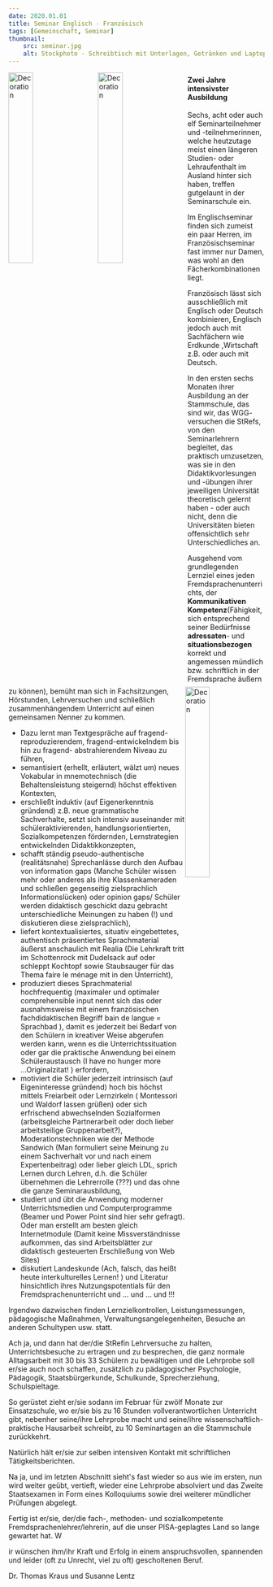 ```yaml
---
date: 2020.01.01
title: Seminar Englisch - Französisch
tags: [Gemeinschaft, Seminar]
thumbnail: 
    src: seminar.jpg
    alt: Stockphoto - Schreibtisch mit Unterlagen, Getränken und Laptop
---
```



<img src="/images/gb.gif" alt="Decoration" style = "float:left; width:31%; margin-right:20px"/>
<img src="/images/us.gif" alt="Decoration" style = "float:left; width:31%; margin-right:20px" />
<img src="/images/fr.gif" alt="Decoration" style = "float:right; width:31%;"/>


#### Zwei Jahre intensivster Ausbildung

Sechs, acht oder auch elf Seminarteilnehmer und -teilnehmerinnen, welche heutzutage meist einen längeren Studien- oder Lehraufenthalt im Ausland hinter sich haben, treffen gutgelaunt in der Seminarschule ein. 

Im Englischseminar finden sich zumeist ein paar Herren, im Französischseminar fast immer nur Damen, was wohl an den Fächerkombinationen liegt. 

Französisch lässt sich ausschließlich mit Englisch oder Deutsch
kombinieren, Englisch jedoch auch mit Sachfächern wie Erdkunde ,Wirtschaft z.B. oder auch mit Deutsch.

In den ersten sechs Monaten ihrer Ausbildung an der Stammschule, das sind wir, das WGG- versuchen die StRefs, von den Seminarlehrern begleitet, das praktisch umzusetzen, was sie in den
Didaktikvorlesungen und -übungen ihrer jeweiligen Universität theoretisch gelernt haben - oder auch nicht, denn die Universitäten bieten offensichtlich sehr Unterschiedliches an. 

Ausgehend vom grundlegenden Lernziel
eines jeden Fremdsprachenunterrichts, der <b>Kommunikativen Kompetenz</b>(Fähigkeit, sich entsprechend seiner Bedürfnisse <b>adressaten</b>- und <b>situationsbezogen</b> korrekt und angemessen mündlich bzw. schriftlich in der Fremdsprache äußern zu können), bemüht man sich in Fachsitzungen, Hörstunden, Lehrversuchen und schließlich zusammenhängendem Unterricht auf einen gemeinsamen Nenner zu kommen.


<ul>
<li>
  Dazu lernt man Textgespräche auf fragend-reproduzierendem,
  fragend-entwickelndem bis hin zu fragend- abstrahierendem Niveau zu führen, 
</li>
<li>
  semantisiert (erhellt, erläutert, wälzt um) neues Vokabular in
  mnemotechnisch (die Behaltensleistung steigernd) höchst effektiven
  Kontexten, 
</li>
<li>
  erschließt induktiv (auf Eigenerkenntnis gründend) z.B. neue grammatische
  Sachverhalte, setzt sich intensiv auseinander mit schüleraktivierenden,
  handlungsorientierten, Sozialkompetenzen fördernden, Lernstrategien
  entwickelnden Didaktikkonzepten, 
</li>
<li>
  schafft ständig pseudo-authentische (realitätsnahe)  Sprechanlässe
  durch den Aufbau von information gaps  (Manche Schüler wissen mehr oder
  anderes als ihre  Klassenkameraden und schließen gegenseitig zielsprachlich
  Informationslücken) oder opinion gaps/ Schüler werden didaktisch
  geschickt dazu gebracht unterschiedliche Meinungen zu haben (!) und
  diskutieren diese zielsprachlich), 
</li>
<li>
  liefert kontextualisiertes, situativ eingebettetes, authentisch
  präsentiertes Sprachmaterial äußerst anschaulich mit Realia (Die
  Lehrkraft tritt im Schottenrock mit Dudelsack auf oder schleppt Kochtopf sowie
  Staubsauger für das Thema faire le ménage mit in den Unterricht), 
</li>
<li>
  produziert dieses Sprachmaterial hochfrequentig (maximaler und optimaler
  comprehensible input nennt sich das oder ausnahmsweise mit einem
  französischen fachdidaktischen Begriff bain de langue = Sprachbad ), damit
  es jederzeit bei Bedarf von den Schülern in kreativer Weise abgerufen werden
  kann, wenn es die Unterrichtssituation oder gar die praktische Anwendung bei
  einem Schüleraustausch (I have no hunger more ...Originalzitat! ) erfordern, 
</li>
<li>
  motiviert die Schüler jederzeit intrinsisch (auf Eigeninteresse gründend)
  hoch bis höchst mittels Freiarbeit oder Lernzirkeln ( Montessori und Waldorf
  lassen grüßen) oder sich erfrischend abwechselnden Sozialformen
  (arbeitsgleiche Partnerarbeit oder doch lieber arbeitsteilige Gruppenarbeit?),
  Moderationstechniken wie der Methode Sandwich (Man formuliert seine Meinung zu
  einem Sachverhalt vor und nach einem Expertenbeitrag) oder lieber gleich LDL,
  sprich Lernen durch Lehren, d.h. die Schüler übernehmen die Lehrerrolle
  (???) und das ohne die ganze Seminarausbildung, 
</li>
<li>
  studiert und übt die Anwendung moderner Unterrichtsmedien  und
  Computerprogramme  (Beamer und Power Point sind hier sehr gefragt). Oder man
  erstellt am besten gleich Internetmodule (Damit keine Missverständnisse
  aufkommen, das sind Arbeitsblätter zur didaktisch gesteuerten
  Erschließung von Web Sites)  
</li>
<li>
  diskutiert Landeskunde (Ach, falsch, das heißt heute interkulturelles
  Lernen! ) und Literatur hinsichtlich ihres Nutzungspotentials für den
  Fremdsprachenunterricht und ... und ... und !!! 
</li>
</ul>


<p>
Irgendwo dazwischen finden Lernzielkontrollen, Leistungsmessungen,
pädagogische Maßnahmen, Verwaltungsangelegenheiten, Besuche an
anderen Schultypen usw. statt. 

Ach ja, und dann hat der/die StRefin Lehrversuche zu halten, Unterrichtsbesuche zu ertragen und zu
besprechen, die ganz normale Alltagsarbeit mit 30 bis 33 Schülern zu
bewältigen und die Lehrprobe soll er/sie auch noch schaffen,
zusätzlich zu pädagogischer Psychologie, Pädagogik,
Staatsbürgerkunde, Schulkunde, Sprecherziehung, Schulspieltage. 

So
gerüstet zieht er/sie sodann im Februar für zwölf Monate zur
Einsatzschule, wo er/sie bis zu 16 Stunden vollverantwortlichen
Unterricht gibt, nebenher seine/ihre Lehrprobe macht und seine/ihre
wissenschaftlich-praktische Hausarbeit schreibt, zu 10 Seminartagen
an die Stammschule zurückkehrt. 

Natürlich hält er/sie zur selben
intensiven Kontakt mit schriftlichen Tätigkeitsberichten. 

Na ja, und
im letzten Abschnitt sieht's fast wieder so aus wie im ersten, nun
wird weiter geübt, vertieft, wieder eine Lehrprobe absolviert und
das Zweite Staatsexamen in Form eines Kolloquiums sowie drei
weiterer mündlicher Prüfungen abgelegt. 

Fertig ist er/sie,
der/die fach-, methoden- und sozialkompetente
Fremdsprachenlehrer/lehrerin, auf die unser PISA-geplagtes Land
so lange gewartet hat. W

ir wünschen ihm/ihr Kraft und Erfolg in
einem anspruchsvollen, spannenden und leider (oft zu Unrecht, viel
zu oft) gescholtenen Beruf.
</p>

<p>
  Dr. Thomas Kraus und Susanne Lentz
</p>
